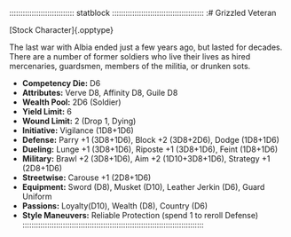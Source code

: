 ::::::::::::::::::::::::::::: statblock :::::::::::::::::::::::::::::::::::::::::
:# Grizzled Veteran

[Stock Character]{.opptype}

The last war with Albia ended just a few years ago, but lasted for
decades. There are a number of former soldiers who live their lives as
hired mercenaries, guardsmen, members of the militia, or drunken sots.

- **Competency Die:** D6
- **Attributes:** Verve D8, Affinity D8, Guile D8
- **Wealth Pool:** 2D6 (Soldier)
- **Yield Limit:** 6
- **Wound Limit:** 2 (Drop 1, Dying)
- **Initiative:** Vigilance (1D8+1D6)
- **Defense:** Parry +1 (3D8+1D6), Block +2 (3D8+2D6), Dodge (1D8+1D6)
- **Dueling:** Lunge +1 (3D8+1D6), Riposte +1 (3D8+1D6), Feint (1D8+1D6)
- **Military:** Brawl +2 (3D8+1D6), Aim +2 (1D10+3D8+1D6), Strategy +1 (2D8+1D6)
- **Streetwise:** Carouse +1 (2D8+1D6)
- **Equipment:** Sword (D8), Musket (D10), Leather Jerkin (D6), Guard Uniform
- **Passions:** Loyalty(D10), Wealth (D8), Country (D6)
- **Style Maneuvers:** Reliable Protection (spend 1 to reroll Defense)
:::::::::::::::::::::::::::::::::::::::::::::::::::::::::::::::::::::::::::::::::
